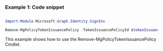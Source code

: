 ### Example 1: Code snippet

```powershell

Import-Module Microsoft.Graph.Identity.SignIns

Remove-MgPolicyTokenIssuancePolicy -TokenIssuancePolicyId $tokenIssuancePolicyId

```
This example shows how to use the Remove-MgPolicyTokenIssuancePolicy Cmdlet.

